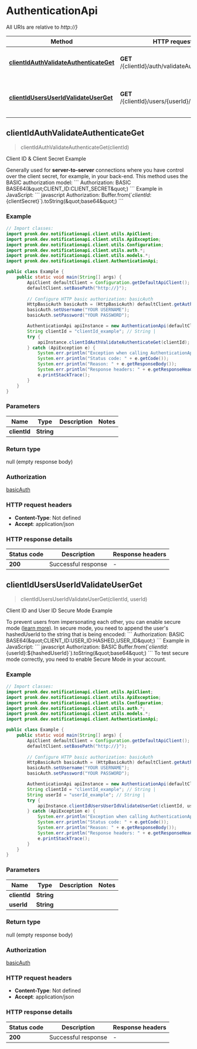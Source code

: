 # AuthenticationApi

All URIs are relative to *http://}*

| Method | HTTP request | Description |
|------------- | ------------- | -------------|
| [**clientIdAuthValidateAuthenticateGet**](AuthenticationApi.md#clientIdAuthValidateAuthenticateGet) | **GET** /{clientId}/auth/validateAuthenticate | Client ID &amp; Client Secret Example |
| [**clientIdUsersUserIdValidateUserGet**](AuthenticationApi.md#clientIdUsersUserIdValidateUserGet) | **GET** /{clientId}/users/{userId}/validateUser | Client ID and User ID Secure Mode Example |



## clientIdAuthValidateAuthenticateGet

> clientIdAuthValidateAuthenticateGet(clientId)

Client ID &amp; Client Secret Example

Generally used for **server-to-server** connections where you have control over the client secret, for example, in your back-end.  This method uses the BASIC authorization model:  &#x60;&#x60;&#x60; Authorization: BASIC BASE64(\&quot;CLIENT_ID:CLIENT_SECRET\&quot;)   &#x60;&#x60;&#x60;  Example in JavaScript:  &#x60;&#x60;&#x60; javascript Authorization: Buffer.from(&#x60;${clientId}:${clientSecret}&#x60;).toString(\&quot;base64\&quot;)   &#x60;&#x60;&#x60;

### Example

```java
// Import classes:
import pronk.dev.notificationapi.client.utils.ApiClient;
import pronk.dev.notificationapi.client.utils.ApiException;
import pronk.dev.notificationapi.client.utils.Configuration;
import pronk.dev.notificationapi.client.utils.auth.*;
import pronk.dev.notificationapi.client.utils.models.*;
import pronk.dev.notificationapi.client.AuthenticationApi;

public class Example {
    public static void main(String[] args) {
        ApiClient defaultClient = Configuration.getDefaultApiClient();
        defaultClient.setBasePath("http://}");
        
        // Configure HTTP basic authorization: basicAuth
        HttpBasicAuth basicAuth = (HttpBasicAuth) defaultClient.getAuthentication("basicAuth");
        basicAuth.setUsername("YOUR USERNAME");
        basicAuth.setPassword("YOUR PASSWORD");

        AuthenticationApi apiInstance = new AuthenticationApi(defaultClient);
        String clientId = "clientId_example"; // String | 
        try {
            apiInstance.clientIdAuthValidateAuthenticateGet(clientId);
        } catch (ApiException e) {
            System.err.println("Exception when calling AuthenticationApi#clientIdAuthValidateAuthenticateGet");
            System.err.println("Status code: " + e.getCode());
            System.err.println("Reason: " + e.getResponseBody());
            System.err.println("Response headers: " + e.getResponseHeaders());
            e.printStackTrace();
        }
    }
}
```

### Parameters


| Name | Type | Description  | Notes |
|------------- | ------------- | ------------- | -------------|
| **clientId** | **String**|  | |

### Return type

null (empty response body)

### Authorization

[basicAuth](../README.md#basicAuth)

### HTTP request headers

- **Content-Type**: Not defined
- **Accept**: application/json


### HTTP response details
| Status code | Description | Response headers |
|-------------|-------------|------------------|
| **200** | Successful response |  -  |


## clientIdUsersUserIdValidateUserGet

> clientIdUsersUserIdValidateUserGet(clientId, userId)

Client ID and User ID Secure Mode Example

To prevent users from impersonating each other, you can enable secure mode ([learn more](https://docs.notificationapi.com/guides/secure-mode)). In secure mode, you need to append the user&#39;s hashedUserId to the string that is being encoded:  &#x60;&#x60;&#x60; Authorization: BASIC BASE64(\&quot;CLIENT_ID:USER_ID:HASHED_USER_ID\&quot;)   &#x60;&#x60;&#x60;  Example in JavaScript:  &#x60;&#x60;&#x60; javascript Authorization: BASIC Buffer.from(&#x60;${clientId}:${userId}:${hashedUserId}&#x60;).toString(\&quot;base64\&quot;)   &#x60;&#x60;&#x60;  To test secure mode correctly, you need to enable Secure Mode in your account.

### Example

```java
// Import classes:
import pronk.dev.notificationapi.client.utils.ApiClient;
import pronk.dev.notificationapi.client.utils.ApiException;
import pronk.dev.notificationapi.client.utils.Configuration;
import pronk.dev.notificationapi.client.utils.auth.*;
import pronk.dev.notificationapi.client.utils.models.*;
import pronk.dev.notificationapi.client.AuthenticationApi;

public class Example {
    public static void main(String[] args) {
        ApiClient defaultClient = Configuration.getDefaultApiClient();
        defaultClient.setBasePath("http://}");
        
        // Configure HTTP basic authorization: basicAuth
        HttpBasicAuth basicAuth = (HttpBasicAuth) defaultClient.getAuthentication("basicAuth");
        basicAuth.setUsername("YOUR USERNAME");
        basicAuth.setPassword("YOUR PASSWORD");

        AuthenticationApi apiInstance = new AuthenticationApi(defaultClient);
        String clientId = "clientId_example"; // String | 
        String userId = "userId_example"; // String | 
        try {
            apiInstance.clientIdUsersUserIdValidateUserGet(clientId, userId);
        } catch (ApiException e) {
            System.err.println("Exception when calling AuthenticationApi#clientIdUsersUserIdValidateUserGet");
            System.err.println("Status code: " + e.getCode());
            System.err.println("Reason: " + e.getResponseBody());
            System.err.println("Response headers: " + e.getResponseHeaders());
            e.printStackTrace();
        }
    }
}
```

### Parameters


| Name | Type | Description  | Notes |
|------------- | ------------- | ------------- | -------------|
| **clientId** | **String**|  | |
| **userId** | **String**|  | |

### Return type

null (empty response body)

### Authorization

[basicAuth](../README.md#basicAuth)

### HTTP request headers

- **Content-Type**: Not defined
- **Accept**: application/json


### HTTP response details
| Status code | Description | Response headers |
|-------------|-------------|------------------|
| **200** | Successful response |  -  |

